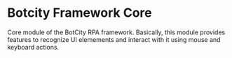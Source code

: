 # Botcity Framework Core
Core module of the BotCity RPA framework. Basically, this module provides features to recognize UI elemements and interact with it using mouse and keyboard actions.
